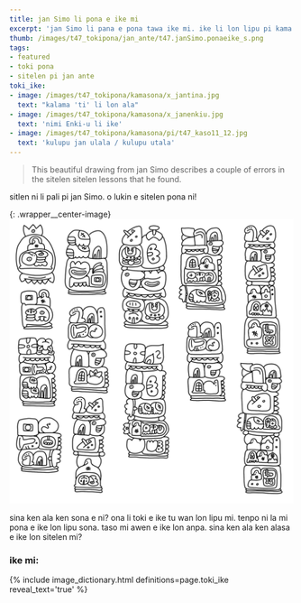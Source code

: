 ```yaml
---
title: jan Simo li pona e ike mi
excerpt: 'jan Simo li pana e pona tawa ike mi. ike li lon lipu pi kama sona e sitelen sitelen. a taso pona ni li pona lukin kin!'
thumb: /images/t47_tokipona/jan_ante/t47.janSimo.ponaeike_s.png
tags:
- featured
- toki pona
- sitelen pi jan ante
toki_ike:
- image: /images/t47_tokipona/kamasona/x_jantina.jpg
  text: "kalama 'ti' li lon ala"
- image: /images/t47_tokipona/kamasona/x_janenkiu.jpg
  text: 'nimi Enki-u li ike'
- image: /images/t47_tokipona/kamasona/pi/t47_kaso11_12.jpg
  text: 'kulupu jan ulala / kulupu utala'
---
```


> This beautiful drawing from jan Simo describes a couple of errors in the sitelen sitelen lessons that he found.

sitlen ni li pali pi jan Simo. o lukin e sitelen pona ni!

{: .wrapper__center-image}
![jan_simo](/images/t47_tokipona/jan_ante/t47.janSimo.ponaeike.png)

sina ken ala ken sona e ni? ona li toki e ike tu wan lon lipu mi. tenpo ni la mi pona e ike lon lipu sona. taso mi awen e ike lon anpa. sina ken ala ken alasa e ike lon sitelen mi?

### ike mi:

{% include image_dictionary.html definitions=page.toki_ike reveal_text='true' %}
